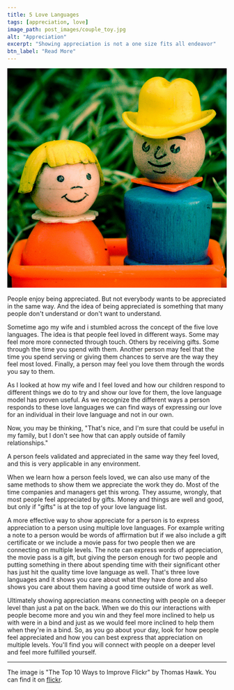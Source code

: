 ```yaml
---
title: 5 Love Languages
tags: [appreciation, love]
image_path: post_images/couple_toy.jpg
alt: "Appreciation"
excerpt: "Showing appreciation is not a one size fits all endeavor"
btn_label: "Read More"
---
```

![values][image]

People enjoy being appreciated. But not everybody wants to be appreciated in the same way. And the idea of being appreciated is something that many people don't understand or don't want to understand.

Sometime ago my wife and i stumbled across the concept of the five love languages. The idea is that people feel loved in different ways. Some may feel more more connected through touch. Others by receiving gifts. Some through the time you spend with them. Another person may feel that the time you spend serving or giving them chances to serve are the way they feel most loved. Finally, a person may feel you love them through the words you say to them.

As I looked at how my wife and I feel loved and how our children respond to different things we do to try and show our love for them, the love language model has proven useful. As we recognize the different ways a person responds to these love languages we can find ways of expressing our love for an individual in their love language and not in our own.

Now, you may be thinking, "That's nice, and I'm sure that could be useful in my family, but I don't see how that can apply outside of family relationships."

A person feels validated and appreciated in the same way they feel loved, and this is very applicable in any environment.

When we learn how a person feels loved, we can also use many of the same methods to show them we appreciate the work they do. Most of the time companies and managers get this wrong. They assume, wrongly, that most people feel appreciated by gifts. Money and things are well and good, but only if "gifts" is at the top of your love language list.

A more effective way to show appreciate for a person is to express appreciation to a person using multiple love languages. For example writing a note to a person would be words of affirmation but if we also include a gift certificate or we include a movie pass for two people then we are connecting on multiple levels. The note can express words of appreciation, the movie pass is a gift, but giving the person enough for two people and putting something in there about spending time with their significant other has just hit the quality time love language as well. That's three love languages and it shows you care about what they have done and also shows you care about them having a good time outside of work as well.

Ultimately showing appreciation means connecting with people on a deeper level than just a pat on the back. When we do this our interactions with people become more and you win and they feel more inclined to help us with were in a bind and just as we would feel more inclined to help them when they're in a bind. So, as you go about your day, look for how people feel appreciated and how you can best express that appreciation on multiple levels. You'll find you will connect with people on a deeper level and feel more fulfilled yourself.

----
The image is "The Top 10 Ways to Improve Flickr" by Thomas Hawk. You can find it on [flickr][flickr].

[image]: /images/post_images/couple_toy.jpg
[flickr]: https://www.flickr.com/photos/thomashawk/5327432805
